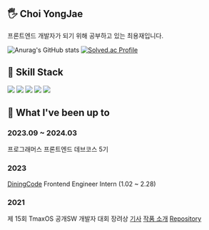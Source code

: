 ## 🖐 Choi YongJae
프론트엔드 개발자가 되기 위해 공부하고 있는 최용재입니다.

![Anurag's GitHub stats](https://github-readme-stats.vercel.app/api?username=yjc2021&show_icons=true&theme=vue) 
[![Solved.ac Profile](http://mazassumnida.wtf/api/v2/generate_badge?boj=yjc1024)](https://solved.ac/yjc1024/)
## 🔧 Skill Stack
<div>
<img src="https://img.shields.io/badge/JavaScript-F7DF1E.svg?&style=for-the-badge&logo=JavaScript&logoColor=white">
<img src="https://img.shields.io/badge/TypeScript-3178C6.svg?&style=for-the-badge&logo=TypeScript&logoColor=white">
<img src="https://img.shields.io/badge/HTML5-E34F26.svg?&style=for-the-badge&logo=HTML5&logoColor=white">
<img src="https://img.shields.io/badge/CSS3-1572B6.svg?&style=for-the-badge&logo=CSS3&logoColor=white">
<img src="https://img.shields.io/badge/React-61DAFB.svg?&style=for-the-badge&logo=React&logoColor=white">
</div>


## 📢 What I've been up to
### 2023.09 ~ 2024.03
프로그래머스 프론트엔드 데브코스 5기
### 2023 
<a href='https://www.diningcode.com/'>DiningCode</a> Frontend Engineer Intern (1.02 ~ 2.28)
### 2021
제 15회 TmaxOS 공개SW 개발자 대회 장려상
 [기사](https://m.post.naver.com/viewer/postView.naver?volumeNo=32557003&memberNo=33037825)
 [작품 소개](http://bypub.kr/ebook/oss2021-1/index.html#p=60)
 [Repository](https://github.com/yjc2021/calamares)
<!--
**yjc2021/yjc2021** is a ✨ _special_ ✨ repository because its `README.md` (this file) appears on your GitHub profile.

Here are some ideas to get you started:

- 🔭 I’m currently working on ...
- 🌱 I’m currently learning ...
- 👯 I’m looking to collaborate on ...
- 🤔 I’m looking for help with ...
- 💬 Ask me about ...
- 📫 How to reach me: ...
- 😄 Pronouns: ...
- ⚡ Fun fact: ...
-->
